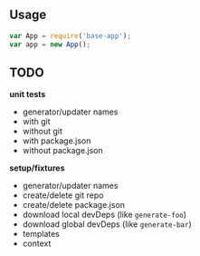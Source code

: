 ## Usage

```js
var App = require('base-app');
var app = new App();
```

## TODO

**unit tests**

- generator/updater names
- with git
- without git
- with package.json
- without package.json

**setup/fixtures**

- generator/updater names
- create/delete git repo
- create/delete package.json
- download local devDeps (like `generate-foo`)
- download global devDeps (like `generate-bar`)
- templates
- context
